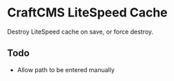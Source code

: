# CraftCMS LiteSpeed Cache

Destroy LiteSpeed cache on save, or force destroy.

## Todo

- Allow path to be entered manually
